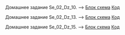 Домашнее задание Se_02_Dz_10. --> [Блок схема](Se_02_Dz_10/diagram.drawio.png) [Код](Se_02_Dz_10/Program.cs)

Домашнее задание Se_02_Dz_13. --> [Блок схема](Se_02_Dz_13/diagram.drawio.png) [Код](Se_02_Dz_13/Program.cs)

Домашнее задание Se_02_Dz_15. --> [Блок схема](Se_02_Dz_15/diagram.drawio.png) [Код](Se_02_Dz_15/Program.cs)